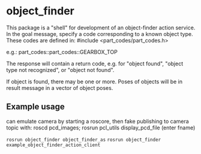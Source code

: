 # object_finder
This package is a "shell" for development of an object-finder action service.
In the goal message, specify a code corresponding to a known object type.
These codes are defined in:
#include <part_codes/part_codes.h>

e.g.: part_codes::part_codes::GEARBOX_TOP

The response will contain a return code, e.g. for "object found", "object type not recognized",
or "object not found".  

If object is found, there may be one or more.  Poses of objects will be in result message
in a vector of object poses.


## Example usage
can emulate camera by starting a roscore, then fake publishing to camera topic with:
roscd pcd_images;  rosrun pcl_utils display_pcd_file
  (enter fname)

`rosrun object_finder object_finder_as`
`rosrun object_finder example_object_finder_action_client`


